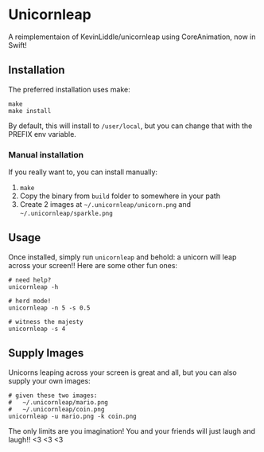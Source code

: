 # Unicornleap

A reimplementaion of KevinLiddle/unicornleap using CoreAnimation, now in Swift!

## Installation

The preferred installation uses make:

```
make
make install
```

By default, this will install to `/user/local`, but you can change that with the
PREFIX env variable.

### Manual installation

If you really want to, you can install manually:

1. `make`
2.  Copy the binary from `build` folder to somewhere in your path
3.  Create 2 images at `~/.unicornleap/unicorn.png` and `~/.unicornleap/sparkle.png`

## Usage

Once installed, simply run `unicornleap` and behold: a unicorn will leap across
your screen!! Here are some other fun ones:

```
# need help?
unicornleap -h

# herd mode!
unicornleap -n 5 -s 0.5

# witness the majesty
unicornleap -s 4
```

## Supply Images

Unicorns leaping across your screen is great and all, but you can also supply
your own images:

```
# given these two images:
#   ~/.unicornleap/mario.png
#   ~/.unicornleap/coin.png
unicornleap -u mario.png -k coin.png
```

The only limits are you imagination! You and your friends will just laugh and
laugh!! <3 <3 <3
